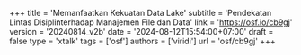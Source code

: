 +++
title = 'Memanfaatkan Kekuatan Data Lake'
subtitle = 'Pendekatan Lintas Disiplinterhadap Manajemen File dan Data'
link = 'https://osf.io/cb9gj'
version = '20240814_v2b'
date = '2024-08-12T15:54:00+07:00'
draft = false
type = 'xtalk'
tags = ['osf']
authors = ['viridi']
url = 'osf/cb9gj'
+++
<!--more-->

